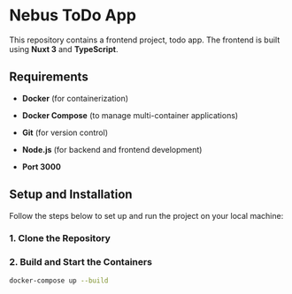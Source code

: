 # Nebus ToDo App

This repository contains a frontend project, todo app. The frontend is built using **Nuxt 3** and **TypeScript**.

## Requirements

- **Docker** (for containerization)
- **Docker Compose** (to manage multi-container applications)
- **Git** (for version control)
- **Node.js** (for backend and frontend development)

- **Port 3000**

## Setup and Installation

Follow the steps below to set up and run the project on your local machine:

### 1. Clone the Repository

### 2. Build and Start the Containers

```bash
docker-compose up --build
